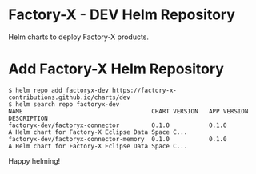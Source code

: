 # Factory-X - DEV Helm Repository

Helm charts to deploy Factory-X products.

# Add Factory-X Helm Repository

```shell
$ helm repo add factoryx-dev https://factory-x-contributions.github.io/charts/dev
$ helm search repo factoryx-dev
NAME                                    CHART VERSION   APP VERSION     DESCRIPTION
factoryx-dev/factoryx-connector         0.1.0           0.1.0           A Helm chart for Factory-X Eclipse Data Space C...
factoryx-dev/factoryx-connector-memory  0.1.0           0.1.0           A Helm chart for Factory-X Eclipse Data Space C...
```

Happy helming!
